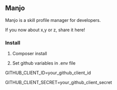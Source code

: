 ## Manjo

Manjo is a skill profile manager for developers.

If you now about x,y or z, share it here!

### Install

1. Composer install

2. Set github variables in .env file

GITHUB_CLIENT_ID=your_github_client_id

GITHUB_CLIENT_SECRET=your_github_client_secret
